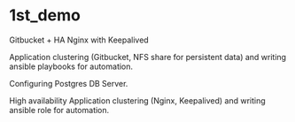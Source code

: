 # 1st_demo
Gitbucket + HA Nginx with Keepalived


Application clustering (Gitbucket,  NFS share for persistent data) and  writing ansible playbooks for automation.

Configuring Postgres DB Server.

High availability Application clustering (Nginx, Keepalived) and writing ansible role for automation.


